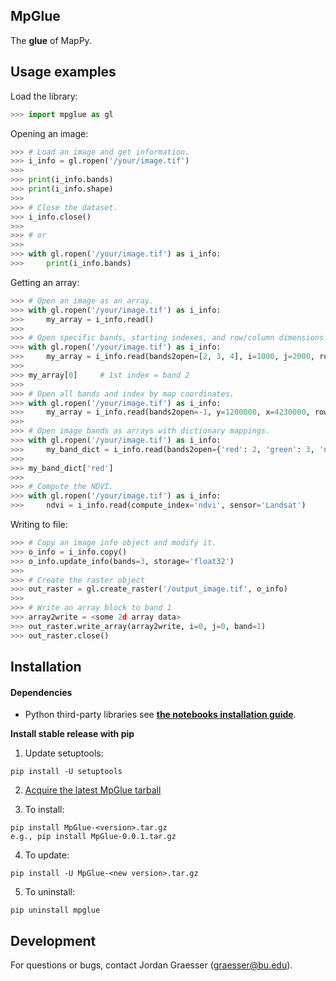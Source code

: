 MpGlue
---

The **glue** of MapPy.

Usage examples
---

Load the library:
    
```python
>>> import mpglue as gl
```

Opening an image:

```python
>>> # Load an image and get information.
>>> i_info = gl.ropen('/your/image.tif')
>>>
>>> print(i_info.bands)
>>> print(i_info.shape)
>>>
>>> # Close the dataset.
>>> i_info.close()
>>>
>>> # or
>>>
>>> with gl.ropen('/your/image.tif') as i_info:
>>>     print(i_info.bands)
```
    
Getting an array:

```python
>>> # Open an image as an array.
>>> with gl.ropen('/your/image.tif') as i_info:
>>>     my_array = i_info.read()
>>>
>>> # Open specific bands, starting indexes, and row/column dimensions.
>>> with gl.ropen('/your/image.tif') as i_info:
>>>     my_array = i_info.read(bands2open=[2, 3, 4], i=1000, j=2000, rows=500, cols=500)
>>>
>>> my_array[0]     # 1st index = band 2
>>>
>>> # Open all bands and index by map coordinates.
>>> with gl.ropen('/your/image.tif') as i_info:
>>>     my_array = i_info.read(bands2open=-1, y=1200000, x=4230000, rows=500, cols=500)
>>>
>>> # Open image bands as arrays with dictionary mappings.
>>> with gl.ropen('/your/image.tif') as i_info:
>>>     my_band_dict = i_info.read(bands2open={'red': 2, 'green': 3, 'nir': 4})
>>>
>>> my_band_dict['red']
>>>
>>> # Compute the NDVI.
>>> with gl.ropen('/your/image.tif') as i_info:
>>>     ndvi = i_info.read(compute_index='ndvi', sensor='Landsat')
```
    
Writing to file:

```python
>>> # Copy an image info object and modify it.
>>> o_info = i_info.copy()
>>> o_info.update_info(bands=3, storage='float32')
>>>
>>> # Create the raster object
>>> out_raster = gl.create_raster('/output_image.tif', o_info)
>>>
>>> # Write an array block to band 1
>>> array2write = <some 2d array data>
>>> out_raster.write_array(array2write, i=0, j=0, band=1)
>>> out_raster.close()
```

Installation
---
#### Dependencies
- Python third-party libraries see [**the notebooks installation guide**](https://github.com/jgrss/mpglue/tree/master/mpglue/notebooks/01_installation.pynb).

**Install stable release with pip**

1) Update setuptools:

```text
pip install -U setuptools
```

2) [Acquire the latest MpGlue tarball](https://github.com/jgrss/mpglue/releases)

3) To install:

```text
pip install MpGlue-<version>.tar.gz
e.g., pip install MpGlue-0.0.1.tar.gz
```

4) To update:

```text
pip install -U MpGlue-<new version>.tar.gz
```

5) To uninstall:

```text
pip uninstall mpglue
```

Development
---
For questions or bugs, contact Jordan Graesser (graesser@bu.edu).





